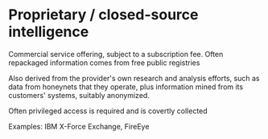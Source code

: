 # Proprietary / closed-source intelligence

Commercial service offering, subject to a subscription fee. Often repackaged information comes from free public registries&#x20;

Also derived from the provider's own research and analysis efforts, such as data from honeynets that they operate, plus information mined from its customers' systems, suitably anonymized.&#x20;

Often privileged access is required and is covertly collected&#x20;

Examples: IBM X-Force Exchange, FireEye
